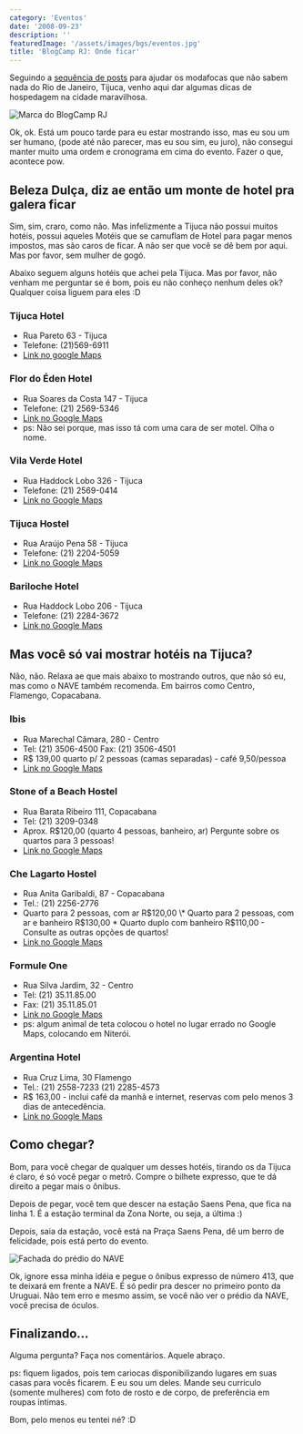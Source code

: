 ```yaml
---
category: 'Eventos'
date: '2008-09-23'
description: ''
featuredImage: '/assets/images/bgs/eventos.jpg'
title: 'BlogCamp RJ: Onde ficar'
---
```


Seguindo a [sequência de posts](/blogcamp-rj-oficinas-e-novidades) para ajudar os modafocas que não sabem nada do Rio de Janeiro, Tijuca, venho aqui dar algumas dicas de hospedagem na cidade maravilhosa.

![Marca do BlogCamp RJ](/uploads/marca-blogcamp-rj.jpg)

Ok, ok. Está um pouco tarde para eu estar mostrando isso, mas eu sou um ser humano, (pode até não parecer, mas eu sou sim, eu juro), não consegui manter muito uma ordem e cronograma em cima do evento. Fazer o que, acontece pow.

## Beleza Dulça, diz ae então um monte de hotel pra galera ficar

Sim, sim, craro, como não. Mas infelizmente a Tijuca não possui muitos hotéis, possui aqueles Motéis que se camuflam de Hotel para pagar menos impostos, mas são caros de ficar. A não ser que você se dê bem por aqui. Mas por favor, sem mulher de gogó.

Abaixo seguem alguns hotéis que achei pela Tijuca. Mas por favor, não venham me perguntar se é bom, pois eu não conheço nenhum deles ok? Qualquer coisa liguem para eles :D

### Tijuca Hotel

- Rua Pareto 63 - Tijuca
- Telefone: (21)569-6911
- [Link no google Maps](http://maps.google.com/maps?f=q&hl=en&geocode=&q=R+Pareto+63+rio+de+janeiro&sll=37.0625,-95.677068&sspn=56.331468,107.226563&ie=UTF8&t=h&z=17&iwloc=addr)

### Flor do Éden Hotel

- Rua Soares da Costa 147 - Tijuca
- Telefone: (21) 2569-5346
- [Link no Google Maps](http://maps.google.com/maps?f=q&hl=en&geocode=&q=R+Soares+da+Costa+147+rio+de+janeiro&sll=-22.923237,-43.230331&sspn=0.008103,0.013089&ie=UTF8&ll=-22.925206,-43.230869&spn=0.008103,0.013089&t=h&z=17&iwloc=addr)
- ps: Não sei porque, mas isso tá com uma cara de ser motel. Olha o nome.

### Vila Verde Hotel

- Rua Haddock Lobo 326 - Tijuca
- Telefone: (21) 2569-0414
- [Link no Google Maps](http://maps.google.com/maps?f=q&hl=en&geocode=&q=Haddock+Lobo+326+rio+de+janeiro&sll=37.0625,-95.677068&sspn=35.957999,93.164063&ie=UTF8&ll=-22.919939,-43.216546&spn=0.010218,0.022745&t=h&z=16&iwloc=r0)

### Tijuca Hostel

- Rua Araújo Pena 58 - Tijuca
- Telefone: (21) 2204-5059
- [Link no Google Maps](http://maps.google.com/maps?f=q&hl=en&geocode=&q=Rua+Ara%C3%BAjo+Pena+58+rio+de+janeiro&sll=-22.919939,-43.216546&sspn=0.010218,0.022745&ie=UTF8&ll=-22.922251,-43.219507&spn=0.010218,0.022745&t=h&z=16&iwloc=r0)

### Bariloche Hotel

- Rua Haddock Lobo 206 - Tijuca
- Telefone: (21) 2284-3672
- [Link no Google Maps](http://maps.google.com/maps?f=q&hl=en&geocode=&q=Haddock+Lobo+206+rio+de+janeiro&sll=-22.922251,-43.219507&sspn=0.010218,0.022745&ie=UTF8&ll=-22.917567,-43.219056&spn=0.010218,0.022745&t=h&z=16&iwloc=r0)

## Mas você só vai mostrar hotéis na Tijuca?

Não, não. Relaxa ae que mais abaixo to mostrando outros, que não só eu, mas como o NAVE também recomenda. Em bairros como Centro, Flamengo, Copacabana.

### Ibis

- Rua Marechal Câmara, 280 - Centro
- Tel: (21) 3506-4500 Fax: (21) 3506-4501
- R\$ 139,00 quarto p/ 2 pessoas (camas separadas) - café 9,50/pessoa
- [Link no Google Maps](http://maps.google.com/maps?f=q&hl=en&geocode=&q=Marechal+C%C3%A2mara,+280+-+Centro+rio+de+janeiro&sll=-22.917567,-43.219056&sspn=0.010218,0.022745&ie=UTF8&ll=-22.906716,-43.169811&spn=0.010219,0.022745&t=h&z=16&iwloc=r0)

### Stone of a Beach Hostel

- Rua Barata Ribeiro 111, Copacabana
- Tel: (21) 3209-0348
- Aprox. R\$120,00 (quarto 4 pessoas, banheiro, ar) Pergunte sobre os quartos para 3 pessoas!
- [Link no Google Maps](http://maps.google.com/maps?f=q&hl=en&geocode=&q=Barata+Ribeiro+111,+Copacabana+rio+de+janeiro&sll=-22.906716,-43.169811&sspn=0.010219,0.022745&ie=UTF8&ll=-22.962325,-43.178029&spn=0.010215,0.022745&t=h&z=16&iwloc=r2)

### Che Lagarto Hostel

- Rua Anita Garibaldi, 87 - Copacabana
- Tel.: (21) 2256-2776
- Quarto para 2 pessoas, com ar R$120,00 \* Quarto para 2 pessoas, com ar e banheiro R$130,00 \* Quarto duplo com banheiro R\$110,00 - Consulte as outras opções de quartos!
- [Link no Google Maps](http://maps.google.com/maps?f=q&hl=en&geocode=&q=Anita+Garibaldi+%2387+-+Copacabana+rio+de+janeiro&sll=-22.962325,-43.178029&sspn=0.010215,0.022745&ie=UTF8&ll=-22.963432,-43.181849&spn=0.010214,0.022745&t=h&z=16&iwloc=r0)

### Formule One

- Rua Silva Jardim, 32 - Centro
- Tel: (21) 35.11.85.00
- Fax: (21) 35.11.85.01
- [Link no Google Maps](http://maps.google.com/maps?f=q&hl=en&geocode=&q=Silva+Jardim+32+Centro+Rio+de+Janeiro&sll=-22.906815,-43.181677&sspn=0.010219,0.022745&ie=UTF8&ll=-22.907744,-43.181677&spn=0.010219,0.022745&t=h&z=16&iwloc=cent)
- ps: algum animal de teta colocou o hotel no lugar errado no Google Maps, colocando em Niterói.

### Argentina Hotel

- Rua Cruz Lima, 30 Flamengo
- Tel.: (21) 2558-7233 (21) 2285-4573
- R\$ 163,00 - inclui café da manhã e internet, reservas com pelo menos 3 dias de antecedência.
- [Link no Google Maps](http://maps.google.com/maps?f=q&hl=en&geocode=&q=Rua+Cruz+Lima,+30+Flamengo+Rio+de+Janeiro&sll=-22.907744,-43.181677&sspn=0.010219,0.022745&ie=UTF8&ll=-22.936104,-43.175583&spn=0.010217,0.022745&t=h&z=16&iwloc=r0)

## Como chegar?

Bom, para você chegar de qualquer um desses hotéis, tirando os da Tijuca é claro, é só você pegar o metrô. Compre o bilhete expresso, que te dá direito a pegar mais o ônibus.

Depois de pegar, você tem que descer na estação Saens Pena, que fica na linha 1. É a estação terminal da Zona Norte, ou seja, a última :)

Depois, saia da estação, você está na Praça Saens Pena, dê um berro de felicidade, pois está perto do evento.

![Fachada do prédio do NAVE](/uploads/nave-fachada.jpg)

Ok, ignore essa minha idéia e pegue o ônibus expresso de número 413, que te deixará em frente a NAVE. É só pedir pra descer no primeiro ponto da Uruguai. Não tem erro e mesmo assim, se você não ver o prédio da NAVE, você precisa de óculos.

## Finalizando...

Alguma pergunta? Faça nos comentários. Aquele abraço.

ps: fiquem ligados, pois tem cariocas disponibilizando lugares em suas casas para vocês ficarem. E eu sou um deles. Mande seu curriculo (somente mulheres) com foto de rosto e de corpo, de preferência em roupas íntimas.

Bom, pelo menos eu tentei né? :D
